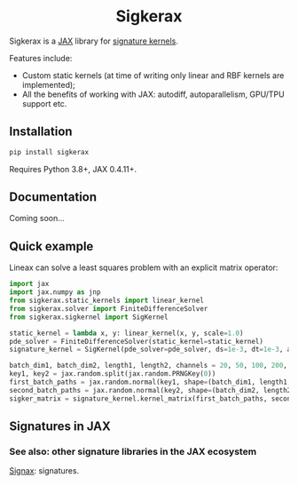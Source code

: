 <h1 align='center'>Sigkerax</h1>

Sigkerax is a [JAX](https://github.com/google/jax) library for [signature kernels](https://arxiv.org/pdf/2006.14794.pdf). 

Features include:
- Custom static kernels (at time of writing only linear and RBF kernels are implemented);
- All the benefits of working with JAX: autodiff, autoparallelism, GPU/TPU support etc.

## Installation

```bash
pip install sigkerax
```

Requires Python 3.8+, JAX 0.4.11+.

## Documentation

Coming soon...

## Quick example

Lineax can solve a least squares problem with an explicit matrix operator:

```python
import jax
import jax.numpy as jnp
from sigkerax.static_kernels import linear_kernel
from sigkerax.solver import FiniteDifferenceSolver
from sigkerax.sigkernel import SigKernel

static_kernel = lambda x, y: linear_kernel(x, y, scale=1.0)
pde_solver = FiniteDifferenceSolver(static_kernel=static_kernel)
signature_kernel = SigKernel(pde_solver=pde_solver, ds=1e-3, dt=1e-3, add_time=False)

batch_dim1, batch_dim2, length1, length2, channels = 20, 50, 100, 200, 10
key1, key2 = jax.random.split(jax.random.PRNGKey(0))
first_batch_paths = jax.random.normal(key1, shape=(batch_dim1, length1, channels)).cumsum(axis=1)
second_batch_paths = jax.random.normal(key2, shape=(batch_dim2, length2, channels)).cumsum(axis=1)
sigker_matrix = signature_kernel.kernel_matrix(first_batch_paths, second_batch_paths)
```

## Signatures in JAX

### See also: other signature libraries in the JAX ecosystem

[Signax](https://github.com/Anh-Tong/signax): signatures.
